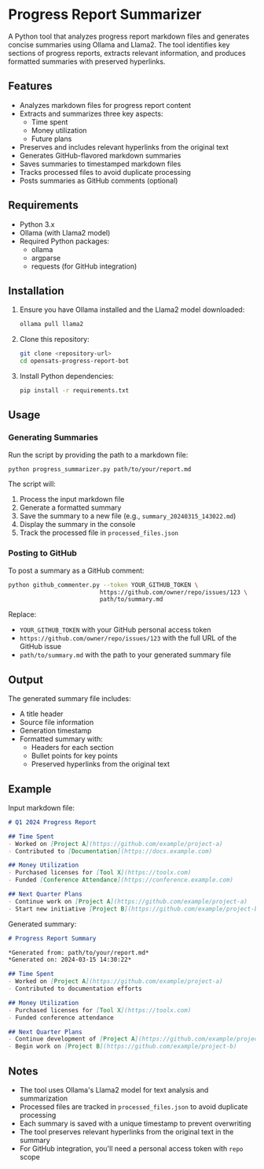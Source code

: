 # Progress Report Summarizer

A Python tool that analyzes progress report markdown files and generates concise summaries using Ollama and Llama2. The tool identifies key sections of progress reports, extracts relevant information, and produces formatted summaries with preserved hyperlinks.

## Features

- Analyzes markdown files for progress report content
- Extracts and summarizes three key aspects:
  - Time spent
  - Money utilization
  - Future plans
- Preserves and includes relevant hyperlinks from the original text
- Generates GitHub-flavored markdown summaries
- Saves summaries to timestamped markdown files
- Tracks processed files to avoid duplicate processing
- Posts summaries as GitHub comments (optional)

## Requirements

- Python 3.x
- Ollama (with Llama2 model)
- Required Python packages:
  - ollama
  - argparse
  - requests (for GitHub integration)

## Installation

1. Ensure you have Ollama installed and the Llama2 model downloaded:
   ```bash
   ollama pull llama2
   ```

2. Clone this repository:
   ```bash
   git clone <repository-url>
   cd opensats-progress-report-bot
   ```

3. Install Python dependencies:
   ```bash
   pip install -r requirements.txt
   ```

## Usage

### Generating Summaries

Run the script by providing the path to a markdown file:

```bash
python progress_summarizer.py path/to/your/report.md
```

The script will:
1. Process the input markdown file
2. Generate a formatted summary
3. Save the summary to a new file (e.g., `summary_20240315_143022.md`)
4. Display the summary in the console
5. Track the processed file in `processed_files.json`

### Posting to GitHub

To post a summary as a GitHub comment:

```bash
python github_commenter.py --token YOUR_GITHUB_TOKEN \
                          https://github.com/owner/repo/issues/123 \
                          path/to/summary.md
```

Replace:
- `YOUR_GITHUB_TOKEN` with your GitHub personal access token
- `https://github.com/owner/repo/issues/123` with the full URL of the GitHub issue
- `path/to/summary.md` with the path to your generated summary file

## Output

The generated summary file includes:
- A title header
- Source file information
- Generation timestamp
- Formatted summary with:
  - Headers for each section
  - Bullet points for key points
  - Preserved hyperlinks from the original text

## Example

Input markdown file:
```markdown
# Q1 2024 Progress Report

## Time Spent
- Worked on [Project A](https://github.com/example/project-a)
- Contributed to [Documentation](https://docs.example.com)

## Money Utilization
- Purchased licenses for [Tool X](https://toolx.com)
- Funded [Conference Attendance](https://conference.example.com)

## Next Quarter Plans
- Continue work on [Project A](https://github.com/example/project-a)
- Start new initiative [Project B](https://github.com/example/project-b)
```

Generated summary:
```markdown
# Progress Report Summary

*Generated from: path/to/your/report.md*
*Generated on: 2024-03-15 14:30:22*

## Time Spent
- Worked on [Project A](https://github.com/example/project-a)
- Contributed to documentation efforts

## Money Utilization
- Purchased licenses for [Tool X](https://toolx.com)
- Funded conference attendance

## Next Quarter Plans
- Continue development of [Project A](https://github.com/example/project-a)
- Begin work on [Project B](https://github.com/example/project-b)
```

## Notes

- The tool uses Ollama's Llama2 model for text analysis and summarization
- Processed files are tracked in `processed_files.json` to avoid duplicate processing
- Each summary is saved with a unique timestamp to prevent overwriting
- The tool preserves relevant hyperlinks from the original text in the summary
- For GitHub integration, you'll need a personal access token with `repo` scope 